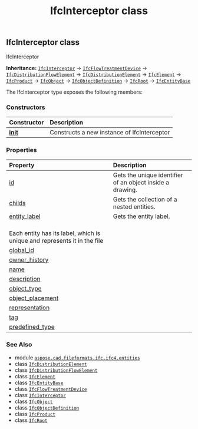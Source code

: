 ﻿---
title: IfcInterceptor class
second_title: Aspose.CAD for Python via .NET API References
description: 
type: docs
weight: 3240
url: /python-net/aspose.cad.fileformats.ifc.ifc4.entities/ifcinterceptor/
is_root: false
---

## IfcInterceptor class

IfcInterceptor



**Inheritance:** [`IfcInterceptor`](/cad/python-net/aspose.cad.fileformats.ifc.ifc4.entities/ifcinterceptor) → 
[`IfcFlowTreatmentDevice`](/cad/python-net/aspose.cad.fileformats.ifc.ifc4.entities/ifcflowtreatmentdevice) → 
[`IfcDistributionFlowElement`](/cad/python-net/aspose.cad.fileformats.ifc.ifc4.entities/ifcdistributionflowelement) → 
[`IfcDistributionElement`](/cad/python-net/aspose.cad.fileformats.ifc.ifc4.entities/ifcdistributionelement) → 
[`IfcElement`](/cad/python-net/aspose.cad.fileformats.ifc.ifc4.entities/ifcelement) → 
[`IfcProduct`](/cad/python-net/aspose.cad.fileformats.ifc.ifc4.entities/ifcproduct) → 
[`IfcObject`](/cad/python-net/aspose.cad.fileformats.ifc.ifc4.entities/ifcobject) → 
[`IfcObjectDefinition`](/cad/python-net/aspose.cad.fileformats.ifc.ifc4.entities/ifcobjectdefinition) → 
[`IfcRoot`](/cad/python-net/aspose.cad.fileformats.ifc.ifc4.entities/ifcroot) → 
[`IfcEntityBase`](/cad/python-net/aspose.cad.fileformats.ifc/ifcentitybase)



The IfcInterceptor type exposes the following members:

### Constructors
| Constructor | Description |
| :- | :- |
| [__init__](/cad/python-net/aspose.cad.fileformats.ifc.ifc4.entities/ifcinterceptor/__init__/#) | Constructs a new instance of IfcInterceptor |


### Properties
| Property | Description |
| :- | :- |
| [id](/cad/python-net/aspose.cad.fileformats.ifc.ifc4.entities/ifcinterceptor/id) | Gets the unique identifier of an object inside a drawing. |
| [childs](/cad/python-net/aspose.cad.fileformats.ifc.ifc4.entities/ifcinterceptor/childs) | Gets the collection of a nested entities. |
| [entity_label](/cad/python-net/aspose.cad.fileformats.ifc.ifc4.entities/ifcinterceptor/entity_label) | Gets the entity label.<br/>Each entity has its label, which is unique and represents it in the file |
| [global_id](/cad/python-net/aspose.cad.fileformats.ifc.ifc4.entities/ifcinterceptor/global_id) |  |
| [owner_history](/cad/python-net/aspose.cad.fileformats.ifc.ifc4.entities/ifcinterceptor/owner_history) |  |
| [name](/cad/python-net/aspose.cad.fileformats.ifc.ifc4.entities/ifcinterceptor/name) |  |
| [description](/cad/python-net/aspose.cad.fileformats.ifc.ifc4.entities/ifcinterceptor/description) |  |
| [object_type](/cad/python-net/aspose.cad.fileformats.ifc.ifc4.entities/ifcinterceptor/object_type) |  |
| [object_placement](/cad/python-net/aspose.cad.fileformats.ifc.ifc4.entities/ifcinterceptor/object_placement) |  |
| [representation](/cad/python-net/aspose.cad.fileformats.ifc.ifc4.entities/ifcinterceptor/representation) |  |
| [tag](/cad/python-net/aspose.cad.fileformats.ifc.ifc4.entities/ifcinterceptor/tag) |  |
| [predefined_type](/cad/python-net/aspose.cad.fileformats.ifc.ifc4.entities/ifcinterceptor/predefined_type) |  |



### See Also
* module [`aspose.cad.fileformats.ifc.ifc4.entities`](..)
* class [`IfcDistributionElement`](/cad/python-net/aspose.cad.fileformats.ifc.ifc4.entities/ifcdistributionelement)
* class [`IfcDistributionFlowElement`](/cad/python-net/aspose.cad.fileformats.ifc.ifc4.entities/ifcdistributionflowelement)
* class [`IfcElement`](/cad/python-net/aspose.cad.fileformats.ifc.ifc4.entities/ifcelement)
* class [`IfcEntityBase`](/cad/python-net/aspose.cad.fileformats.ifc/ifcentitybase)
* class [`IfcFlowTreatmentDevice`](/cad/python-net/aspose.cad.fileformats.ifc.ifc4.entities/ifcflowtreatmentdevice)
* class [`IfcInterceptor`](/cad/python-net/aspose.cad.fileformats.ifc.ifc4.entities/ifcinterceptor)
* class [`IfcObject`](/cad/python-net/aspose.cad.fileformats.ifc.ifc4.entities/ifcobject)
* class [`IfcObjectDefinition`](/cad/python-net/aspose.cad.fileformats.ifc.ifc4.entities/ifcobjectdefinition)
* class [`IfcProduct`](/cad/python-net/aspose.cad.fileformats.ifc.ifc4.entities/ifcproduct)
* class [`IfcRoot`](/cad/python-net/aspose.cad.fileformats.ifc.ifc4.entities/ifcroot)
